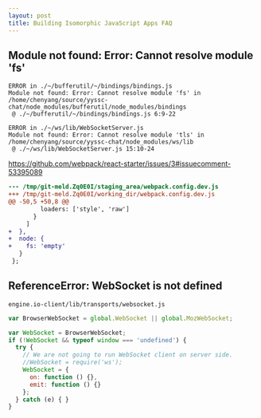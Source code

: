 ```yaml
---
layout: post
title: Building Isomorphic JavaScript Apps FAQ
---
```


## Module not found: Error: Cannot resolve module 'fs'

```
ERROR in ./~/bufferutil/~/bindings/bindings.js
Module not found: Error: Cannot resolve module 'fs' in /home/chenyang/source/yyssc-chat/node_modules/bufferutil/node_modules/bindings
 @ ./~/bufferutil/~/bindings/bindings.js 6:9-22
```

```
ERROR in ./~/ws/lib/WebSocketServer.js
Module not found: Error: Cannot resolve module 'tls' in /home/chenyang/source/yyssc-chat/node_modules/ws/lib
 @ ./~/ws/lib/WebSocketServer.js 15:10-24
```

https://github.com/webpack/react-starter/issues/3#issuecomment-53395089

```diff
--- /tmp/git-meld.Zq0E0I/staging_area/webpack.config.dev.js
+++ /tmp/git-meld.Zq0E0I/working_dir/webpack.config.dev.js
@@ -50,5 +50,8 @@
         loaders: ['style', 'raw']
       }
     ]
+  },
+  node: {
+    fs: 'empty'
   }
 };
```

## ReferenceError: WebSocket is not defined

`engine.io-client/lib/transports/websocket.js`

```js
var BrowserWebSocket = global.WebSocket || global.MozWebSocket;

var WebSocket = BrowserWebSocket;
if (!WebSocket && typeof window === 'undefined') {
  try {
    // We are not going to run WebSocket client on server side.
    //WebSocket = require('ws');
    WebSocket = {
      on: function () {},
      emit: function () {}
    };
  } catch (e) { }
}
```